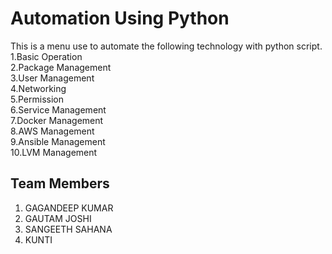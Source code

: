 # Automation Using Python
This is a menu use to automate the following technology with python script. <br>
1.Basic Operation <br>
2.Package Management <br>
3.User Management <br>
4.Networking <br>
5.Permission <br>
6.Service Management <br>
7.Docker Management <br>
8.AWS Management <br>
9.Ansible Management <br>
10.LVM Management <br>

## Team Members<br>
1. GAGANDEEP KUMAR <br>
2. GAUTAM JOSHI <br>
3. SANGEETH SAHANA <br> 
4. KUNTI
